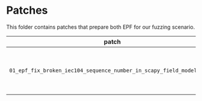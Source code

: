# Patches

This folder contains patches that prepare both EPF for our fuzzing scenario.


| patch                                                                 | description                                                              |
| --------------------------------------------------------------------- | ------------------------------------------------------------------------ |
| `01_epf_fix_broken_iec104_sequence_number_in_scapy_field_model.patch` | EPF: Fix incorrect sequence numbering in scapy's IEC model               |


